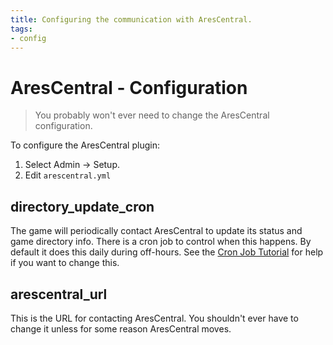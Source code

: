 ```yaml
---
title: Configuring the communication with AresCentral.
tags:
- config
---
```

# AresCentral - Configuration

> You probably won't ever need to change the AresCentral configuration.

To configure the AresCentral plugin:

1. Select Admin -> Setup.
2. Edit `arescentral.yml`

## directory_update_cron

The game will periodically contact AresCentral to update its status and game directory info.  There is a cron job to control when this happens.  By default it does this daily during off-hours.  See the [Cron Job Tutorial](http://www.aresmush.com/tutorials/code/cron) for help if you want to change this.

## arescentral_url

This is the URL for contacting AresCentral.  You shouldn't ever have to change it unless for some reason AresCentral moves.